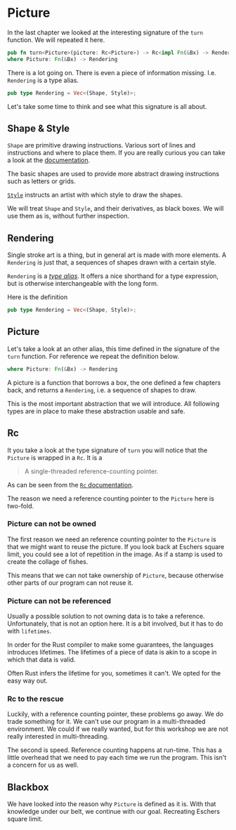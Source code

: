 # Picture
In the last chapter we looked at the interesting signature of the `turn`
function. We will repeated it here.

```rust
pub fn turn<Picture>(picture: Rc<Picture>) -> Rc<impl Fn(&Bx) -> Rendering>
where Picture: Fn(&Bx) -> Rendering 
```

There is a lot going on. There is even a piece of information missing. I.e.
`Rendering` is a type alias.

```rust
pub type Rendering = Vec<(Shape, Style)>;
```

Let's take some time to think and see what this signature is all about.

## Shape & Style
`Shape` are primitive drawing instructions. Various sort of lines and
instructions and where to place them. If you are really curious you can take a look
at the [documentation](http://localhost:3000/doc/eschers/shape/enum.Shape.html).

The basic shapes are used to provide more abstract drawing instructions such as
letters or grids.

[`Style`](http://localhost:3000/doc/eschers/style/struct.Style.html) instructs
an artist with which style to draw the shapes.

We will treat `Shape` and `Style`, and their derivatives, as black boxes. We
will use them as is, without further inspection.

## Rendering
Single stroke art is a thing, but in general art is made with more elements. A
`Rendering` is just that, a sequences of shapes drawn with a certain style.

`Rendering` is a 
[_type alias_](https://doc.rust-lang.org/book/second-edition/ch19-04-advanced-types.html#type-aliases-create-type-synonyms).
It offers a nice shorthand for a type expression, but is otherwise
interchangeable with the long form.

Here is the definition

```rust
pub type Rendering = Vec<(Shape, Style)>;
```

## Picture
Let's take a look at an other alias, this time defined in the signature of the
`turn` function. For reference we repeat the definition below.

```rust
where Picture: Fn(&Bx) -> Rendering
```

A picture is a function that borrows a box, the one defined a few chapters back,
and returns a `Rendering`, i.e. a sequence of shapes to draw.

This is the most important abstraction that we will introduce. All following
types are in place to make these abstraction usable and safe.

## Rc
It you take a look at the type signature of `turn` you will notice that the
`Picture` is wrapped in a `Rc`. It is a

> A single-threaded reference-counting pointer. 

As can be seen from the [`Rc` documentation](https://doc.rust-lang.org/std/rc/struct.Rc.html). 

The reason we need a reference counting pointer to the `Picture` here is
two-fold.

### Picture can not be owned 
The first reason we need an reference counting pointer to the `Picture` is that
we might want to reuse the picture. If you look back at Eschers square limit,
you could see a lot of repetition in the image. As if a stamp is used to create
the collage of fishes.

This means that we can not take ownership of `Picture`, because otherwise other
parts of our program can not reuse it.

### Picture can not be referenced
Usually a possible solution to not owning data is to take a reference.
Unfortunately, that is not an option here. It is a bit involved, but it has to
do with `lifetimes`.

In order for the Rust compiler to make some guarantees, the languages introduces
lifetimes. The lifetimes of a piece of data is akin to a scope in which that
data is valid.

Often Rust infers the lifetime for you, sometimes it can't. We opted for the
easy way out.

### Rc to the rescue
Luckily, with a reference counting pointer, these problems go away. We do trade
something for it. We can't use our program in a multi-threaded environment. We
could if we really wanted, but for this workshop we are not really interested in
multi-threading.

The second is speed. Reference counting happens at run-time. This has a little
overhead that we need to pay each time we run the program. This isn't a concern
for us as well.

## Blackbox
We have looked into the reason why `Picture` is defined as it is. With that
knowledge under our belt, we continue with our goal. Recreating Eschers square
limit.
